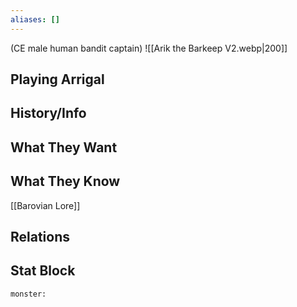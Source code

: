 ```yaml
---
aliases: []
---
```

(CE male human bandit captain)
![[Arik the Barkeep V2.webp|200]]
## Playing Arrigal

## History/Info

## What They Want

## What They Know
[[Barovian Lore]]

## Relations

## Stat Block

```statblock
monster:
```

```dataviewjs
```

